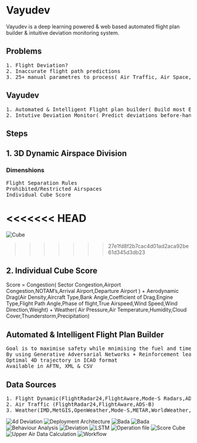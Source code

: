 # Vayudev
Vayudev is a deep learning powered & web based automated flight plan builder & intuitive deviation monitoring system.

<h2>Problems</h2>
<pre>
1. Flight Deviation?
2. Inaccurate flight path predictions
3. 25+ manual parametres to process( Air Traffic, Air Space, Wind speed, Wind Direction etc)
</pre>

<h2>Vayudev</h2>
<pre>
1. Automated & Intelligent Flight plan builder( Build most Economical flight plan in seconds )
2. Intutive Deviation Monitor( Predict deviations before-hand )
</pre>

<h2>Steps</h2>
<h2>1. 3D Dynamic Airspace Division</h2>
<h3>Dimenshions</h3>
  
<pre>
Flight Separation Rules
Prohibited/Restricted Airspaces
Individual Cube Score
</pre>
<<<<<<< HEAD
=======

![Cube](https://github.com/anukaisolutions/Vayudev/blob/master/assets/scoreCube.png)
>>>>>>> 27e1fd8f2b7cac4d01ad2aca92be61d345d3db23
  
<h2>2. Individual Cube Score</h2>
Score = Congestion( Sector Congestion,Airport Congestion,NOTAM’s,Arrival Airport,Departure Airport ) 
      + Aerodynamic Drag(Air Density,Aircraft Type,Bank Angle,Coefficient of Drag,Engine Type,Flight Path Angle,Phase of                flight,True Airspeed,Wind Speed,Wind Direction,Weight) 
      + Weather( Air Pressure,Air Temperature,Humidity,Cloud Cover,Thunderstorm,Precipitation)

<h2>Automated & Intelligent Flight Plan Builder</h2>
<pre>
Goal is to maximise safety while mnimising the fuel and time.
By using Generative Adversarial Networks + Reinforcement learning it will Output: 
Optimal 4D trajectory in ICAO format
Available in AFTN, XML & CSV
</pre>
     
     
<h2>Data Sources</h2>
<pre>
1. Flight Dynamic(FlightRadar24,FlightAware,Mode-S Radars,ADS-B,Aircraft performance files(.opf))
2. Air Traffic (FlightRadar24,FlightAware,ADS-B)
3. Weather(IMD,MetGIS,OpenWeather,Mode-S,METAR,WorldWeather,NOAA,University of Wyoming,UASS(Radiosonde))
</pre>


![4d Deviation](https://github.com/anukaisolutions/Vayudev/blob/master/assets/4dDeviation.png)
![Deployment Architecture](https://github.com/anukaisolutions/Vayudev/blob/master/assets/architecture.png)
![Bada](https://github.com/anukaisolutions/Vayudev/blob/master/assets/bada2.png)
![Bada](https://github.com/anukaisolutions/Vayudev/blob/master/assets/bada.png)
![Behaviour Analysis](https://github.com/anukaisolutions/Vayudev/blob/master/assets/behaviour.png)
![Deviation](https://github.com/anukaisolutions/Vayudev/blob/master/assets/deviation.png)
![LSTM](https://github.com/anukaisolutions/Vayudev/blob/master/assets/lstm.png)
![Operation file](https://github.com/anukaisolutions/Vayudev/blob/master/assets/opfile.png)
![Score Cube](https://github.com/anukaisolutions/Vayudev/blob/master/assets/scoreCube.png)
![Upper Air Data Calculation](https://github.com/anukaisolutions/Vayudev/blob/master/assets/upperAir.png)
![Workflow](https://github.com/anukaisolutions/Vayudev/blob/master/assets/workflow.png)

